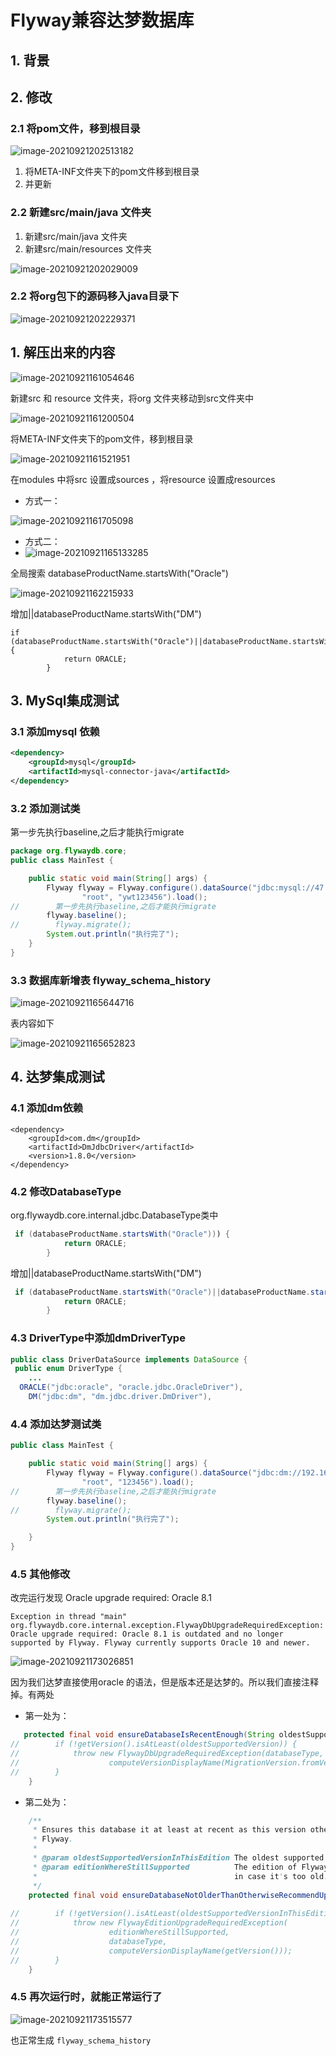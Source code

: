 # Flyway兼容达梦数据库

## 1. 背景

## 2. 修改

### 2.1 将pom文件，移到根目录

![image-20210921202513182](https://zszblog.oss-cn-beijing.aliyuncs.com/zszblog/blogimage-master/image-20210921202513182.png)

1. 将META-INF文件夹下的pom文件移到根目录
2. 并更新

### 2.2 新建src/main/java 文件夹

1. 新建src/main/java 文件夹
2. 新建src/main/resources 文件夹

![image-20210921202029009](https://zszblog.oss-cn-beijing.aliyuncs.com/zszblog/blogimage-master/image-20210921202029009.png)

### 2.2 将org包下的源码移入java目录下

![image-20210921202229371](https://zszblog.oss-cn-beijing.aliyuncs.com/zszblog/blogimage-master/image-20210921202229371.png)

## 1. 解压出来的内容

![image-20210921161054646](https://zszblog.oss-cn-beijing.aliyuncs.com/zszblog/blogimage-master/image-20210921161054646.png)

新建src 和 resource 文件夹，将org 文件夹移动到src文件夹中

![image-20210921161200504](https://zszblog.oss-cn-beijing.aliyuncs.com/zszblog/blogimage-master/image-20210921161200504.png)

将META-INF文件夹下的pom文件，移到根目录

![image-20210921161521951](https://zszblog.oss-cn-beijing.aliyuncs.com/zszblog/blogimage-master/image-20210921161521951.png)

在modules 中将src 设置成sources ，将resource 设置成resources

- 方式一：

![image-20210921161705098](https://zszblog.oss-cn-beijing.aliyuncs.com/zszblog/blogimage-master/image-20210921161705098.png)

- 方式二：
- ![image-20210921165133285](https://zszblog.oss-cn-beijing.aliyuncs.com/zszblog/blogimage-master/image-20210921165133285.png)

全局搜索 databaseProductName.startsWith("Oracle")

![image-20210921162215933](https://zszblog.oss-cn-beijing.aliyuncs.com/zszblog/blogimage-master/image-20210921162215933.png)

增加||databaseProductName.startsWith("DM")

```
if (databaseProductName.startsWith("Oracle")||databaseProductName.startsWith("DM")) {
            return ORACLE;
        }
```

## 3. MySql集成测试

### 3.1 添加mysql 依赖

```xml
<dependency>
    <groupId>mysql</groupId>
    <artifactId>mysql-connector-java</artifactId>
</dependency>
```

### 3.2 添加测试类

 第一步先执行baseline,之后才能执行migrate  

```java
package org.flywaydb.core;
public class MainTest {

    public static void main(String[] args) {
        Flyway flyway = Flyway.configure().dataSource("jdbc:mysql://47.119.125.3:3306/ygn?useUnicode=true&characterEncoding=utf8&zeroDateTimeBehavior=convertToNull&useSSL=true&serverTimezone=GMT%2B8",
                "root", "ywt123456").load();
//        第一步先执行baseline,之后才能执行migrate                 
        flyway.baseline();
//        flyway.migrate();
        System.out.println("执行完了");
    }
}
```

### 3.3 数据库新增表 flyway_schema_history

![image-20210921165644716](https://zszblog.oss-cn-beijing.aliyuncs.com/zszblog/blogimage-master/image-20210921165644716.png)

表内容如下

![image-20210921165652823](https://zszblog.oss-cn-beijing.aliyuncs.com/zszblog/blogimage-master/image-20210921165652823.png)

## 4. 达梦集成测试

### 4.1 添加dm依赖

```pom
<dependency>
    <groupId>com.dm</groupId>
    <artifactId>DmJdbcDriver</artifactId>
    <version>1.8.0</version>
</dependency>
```

### 4.2 修改DatabaseType 

org.flywaydb.core.internal.jdbc.DatabaseType类中

```java
 if (databaseProductName.startsWith("Oracle"))) {
            return ORACLE;
        }
```

增加||databaseProductName.startsWith("DM")

```java
 if (databaseProductName.startsWith("Oracle")||databaseProductName.startsWith("DM")) {
            return ORACLE;
        }
```



### 4.3 DriverType中添加dmDriverType

```java
public class DriverDataSource implements DataSource {
 public enum DriverType {
	... 
  ORACLE("jdbc:oracle", "oracle.jdbc.OracleDriver"),
	DM("jdbc:dm", "dm.jdbc.driver.DmDriver"),
```

### 4.4 添加达梦测试类

```java
public class MainTest {

    public static void main(String[] args) {
        Flyway flyway = Flyway.configure().dataSource("jdbc:dm://192.168.0.1:5236",
                "root", "123456").load();
//        第一步先执行baseline,之后才能执行migrate
        flyway.baseline();
//        flyway.migrate();
        System.out.println("执行完了");

    }
}
```

### 

### 4.5  其他修改

改完运行发现 Oracle upgrade required: Oracle 8.1

```
Exception in thread "main" org.flywaydb.core.internal.exception.FlywayDbUpgradeRequiredException: Oracle upgrade required: Oracle 8.1 is outdated and no longer supported by Flyway. Flyway currently supports Oracle 10 and newer.

```

![image-20210921173026851](https://zszblog.oss-cn-beijing.aliyuncs.com/zszblog/blogimage-master/image-20210921173026851.png)

因为我们达梦直接使用oracle 的语法，但是版本还是达梦的。所以我们直接注释掉。有两处

- 第一处为：

```java
   protected final void ensureDatabaseIsRecentEnough(String oldestSupportedVersion) {
//        if (!getVersion().isAtLeast(oldestSupportedVersion)) {
//            throw new FlywayDbUpgradeRequiredException(databaseType, computeVersionDisplayName(getVersion()),
//                    computeVersionDisplayName(MigrationVersion.fromVersion(oldestSupportedVersion)));
//        }
    }
```

- 第二处为：

```java
    /**
     * Ensures this database it at least at recent as this version otherwise suggest upgrade to this higher edition of
     * Flyway.
     *
     * @param oldestSupportedVersionInThisEdition The oldest supported version of the database by this edition of Flyway.
     * @param editionWhereStillSupported          The edition of Flyway that still supports this version of the database,
     *                                            in case it's too old.
     */
    protected final void ensureDatabaseNotOlderThanOtherwiseRecommendUpgradeToFlywayEdition(String oldestSupportedVersionInThisEdition,
                                                                                            Edition editionWhereStillSupported) {
//        if (!getVersion().isAtLeast(oldestSupportedVersionInThisEdition)) {
//            throw new FlywayEditionUpgradeRequiredException(
//                    editionWhereStillSupported,
//                    databaseType,
//                    computeVersionDisplayName(getVersion()));
//        }
    }
```

### 4.5 再次运行时，就能正常运行了

![image-20210921173515577](https://zszblog.oss-cn-beijing.aliyuncs.com/zszblog/blogimage-master/image-20210921173515577.png)

也正常生成 `flyway_schema_history`
